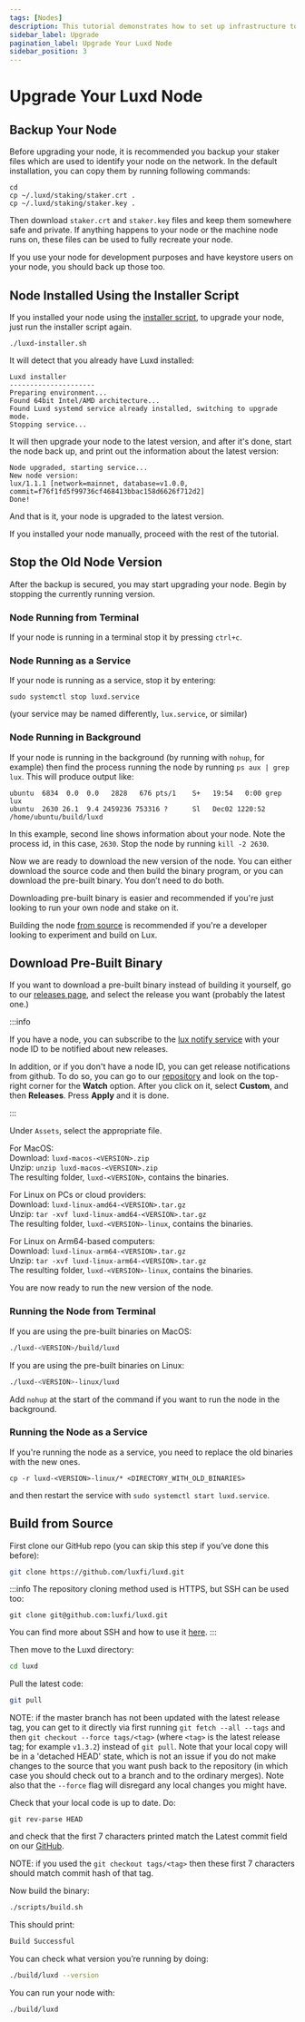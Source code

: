 ```yaml
---
tags: [Nodes]
description: This tutorial demonstrates how to set up infrastructure to monitor an instance of Luxd.
sidebar_label: Upgrade
pagination_label: Upgrade Your Luxd Node
sidebar_position: 3
---
```


# Upgrade Your Luxd Node

## Backup Your Node

Before upgrading your node, it is recommended you backup your staker files which
are used to identify your node on the network. In the default installation, you
can copy them by running following commands:

```text
cd
cp ~/.luxd/staking/staker.crt .
cp ~/.luxd/staking/staker.key .
```

Then download `staker.crt` and `staker.key` files and keep them somewhere safe
and private. If anything happens to your node or the machine node runs on, these
files can be used to fully recreate your node.

If you use your node for development purposes and have keystore users on your
node, you should back up those too.

## Node Installed Using the Installer Script

If you installed your node using the [installer script](/nodes/run/with-installer/installing-luxd.md), to upgrade your
node, just run the installer script again.

```text
./luxd-installer.sh
```

It will detect that you already have Luxd installed:

```text
Luxd installer
---------------------
Preparing environment...
Found 64bit Intel/AMD architecture...
Found Luxd systemd service already installed, switching to upgrade mode.
Stopping service...
```

It will then upgrade your node to the latest version, and after it's done, start
the node back up, and print out the information about the latest version:

```text
Node upgraded, starting service...
New node version:
lux/1.1.1 [network=mainnet, database=v1.0.0, commit=f76f1fd5f99736cf468413bbac158d6626f712d2]
Done!
```

And that is it, your node is upgraded to the latest version.

If you installed your node manually, proceed with the rest of the tutorial.

## Stop the Old Node Version

After the backup is secured, you may start upgrading your node. Begin by
stopping the currently running version.

### Node Running from Terminal

If your node is running in a terminal stop it by pressing `ctrl+c`.

### Node Running as a Service

If your node is running as a service, stop it by entering:

`sudo systemctl stop luxd.service`

(your service may be named differently, `lux.service`, or similar)

### Node Running in Background

If your node is running in the background (by running with `nohup`, for example)
then find the process running the node by running `ps aux | grep lux`.
This will produce output like:

```text
ubuntu  6834  0.0  0.0   2828   676 pts/1    S+   19:54   0:00 grep lux
ubuntu  2630 26.1  9.4 2459236 753316 ?      Sl   Dec02 1220:52 /home/ubuntu/build/luxd
```

In this example, second line shows information about your node. Note the process
id, in this case, `2630`. Stop the node by running `kill -2 2630`.

Now we are ready to download the new version of the node. You can either
download the source code and then build the binary program, or you can download
the pre-built binary. You don’t need to do both.

Downloading pre-built binary is easier and recommended if you're just looking to
run your own node and stake on it.

Building the node [from source](/nodes/maintain/upgrade-your-luxd-node.md#build-from-source) is recommended if
you're a developer looking to experiment and build on Lux.

## Download Pre-Built Binary

If you want to download a pre-built binary instead of building it yourself, go
to our [releases page](https://github.com/luxfi/luxd/releases), and
select the release you want (probably the latest one.)

:::info

If you have a node, you can subscribe to the
[lux notify service](./notify.md) with your node ID
to be notified about new releases.

In addition, or if you don't have a node ID, you can get release notifications from github.
To do so, you can go to our
[repository](https://github.com/luxfi/luxd) and look on the top-right
corner for the **Watch** option. After you click on it, select **Custom**,
and then **Releases**. Press **Apply** and it is done.

:::

Under `Assets`, select the appropriate file.

For MacOS:  
Download: `luxd-macos-<VERSION>.zip`  
Unzip: `unzip luxd-macos-<VERSION>.zip`  
The resulting folder, `luxd-<VERSION>`, contains the binaries.

For Linux on PCs or cloud providers:  
Download: `luxd-linux-amd64-<VERSION>.tar.gz`  
Unzip: `tar -xvf luxd-linux-amd64-<VERSION>.tar.gz`  
The resulting folder, `luxd-<VERSION>-linux`, contains the binaries.

For Linux on Arm64-based computers:  
Download: `luxd-linux-arm64-<VERSION>.tar.gz`  
Unzip: `tar -xvf luxd-linux-arm64-<VERSION>.tar.gz`  
The resulting folder, `luxd-<VERSION>-linux`, contains the binaries.

You are now ready to run the new version of the node.

### Running the Node from Terminal

If you are using the pre-built binaries on MacOS:

```zsh
./luxd-<VERSION>/build/luxd
```

If you are using the pre-built binaries on Linux:

```zsh
./luxd-<VERSION>-linux/luxd
```

Add `nohup` at the start of the command if you want to run the node in the background.

### Running the Node as a Service

If you're running the node as a service, you need to replace the old binaries with the new ones.

`cp -r luxd-<VERSION>-linux/* <DIRECTORY_WITH_OLD_BINARIES>`

and then restart the service with `sudo systemctl start luxd.service`.

## Build from Source

First clone our GitHub repo (you can skip this step if you’ve done this before):

```zsh
git clone https://github.com/luxfi/luxd.git
```

:::info
The repository cloning method used is HTTPS, but SSH can be used too:

`git clone git@github.com:luxfi/luxd.git`

You can find more about SSH and how to use it
[here](https://docs.github.com/en/authentication/connecting-to-github-with-ssh/about-ssh).
:::

Then move to the Luxd directory:

```zsh
cd luxd
```

Pull the latest code:

```zsh
git pull
```

NOTE: if the master branch has not been updated with the latest release tag, you
can get to it directly via first running `git fetch --all --tags` and then `git
checkout --force tags/<tag>` (where `<tag>` is the latest release tag; for
example `v1.3.2`) instead of `git pull`. Note that your local copy will be in a
'detached HEAD' state, which is not an issue if you do not make changes to the
source that you want push back to the repository (in which case you should check
out to a branch and to the ordinary merges). Note also that the `--force` flag
will disregard any local changes you might have.

Check that your local code is up to date. Do:

```text
git rev-parse HEAD
```

and check that the first 7 characters printed match the Latest commit field on our [GitHub](https://github.com/luxfi/luxd).

NOTE: if you used the `git checkout tags/<tag>` then these first 7 characters
should match commit hash of that tag.

Now build the binary:

```zsh
./scripts/build.sh
```

This should print:

```zsh
Build Successful
```

You can check what version you’re running by doing:

```zsh
./build/luxd --version
```

You can run your node with:

```zsh
./build/luxd
```
